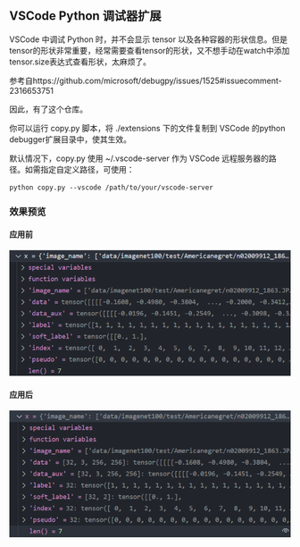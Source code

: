 ## VSCode Python 调试器扩展

 VSCode 中调试 Python 时，并不会显示 tensor 以及各种容器的形状信息。但是tensor的形状非常重要，经常需要查看tensor的形状，又不想手动在watch中添加tensor.size表达式查看形状，太麻烦了。

参考自https://github.com/microsoft/debugpy/issues/1525#issuecomment-2316653751

因此，有了这个仓库。



你可以运行 copy.py 脚本，将 ./extensions 下的文件复制到 VSCode 的python debugger扩展目录中，使其生效。

默认情况下，copy.py 使用 ~/.vscode-server 作为 VSCode 远程服务器的路径。如需指定自定义路径，可使用：

```shell
python copy.py --vscode /path/to/your/vscode-server
```

### 效果预览

#### 应用前

![img_1](.\images\img_1.png)

#### 应用后

![img_2](.\images\img_2.png)
